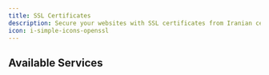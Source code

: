 ```yaml
---
title: SSL Certificates
description: Secure your websites with SSL certificates from Iranian certificate authorities and providers.
icon: i-simple-icons-openssl
---
```


## Available Services
